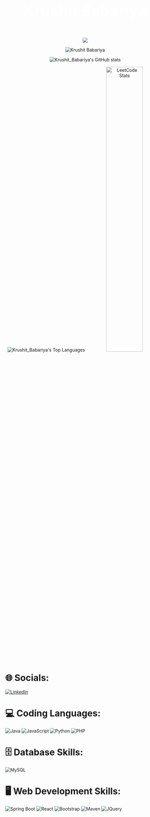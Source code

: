 
<div style="background: url('https://media.giphy.com/media/9bTjZrytydVRK/giphy.gif') center/cover no-repeat; padding: 10px 0; text-align: center;">
  <h1 style="color: white; font-size: 48px; font-weight: bold;"> Krushit Babariya </h1>
</div>


<p align="center">
<img src="https://camo.githubusercontent.com/e11d3a30f1e52494559589d1d800ce30e29cfd6df48b950e1a0c757e2694d13c/68747470733a2f2f726561646d652d747970696e672d7376672e6865726f6b756170702e636f6d2f3f6c696e65733d596f6f6f6f6f6f6f6f6f6f6f6f6f6f6f6f3b57656c636f6d652b746f2b6d792b70726f66696c65213b486176652b612b6c6f6f6b2b61726f756e642126666f6e743d46697261253230436f646526636f6c6f723d2532334436324637392663656e7465723d747275652677696474683d323830266865696768743d3530" data-canonical-src="https://readme-typing-svg.herokuapp.com/?lines=Yoooooooooooooooo;Welcome+to+my+profile!;Have+a+look+around!&amp;font=Fira%20Code&amp;color=%23D62F79&amp;center=true&amp;width=280&amp;height=50" style="max-width: 100%;">

</p>
<p align="center">
  <img src="https://komarev.com/ghpvc/?username=Krushit-Babariya&label=Profile%20views&color=0e75b6&style=flat" alt="Krushit Babariya" />
</p>

<p align="center">
  <img src="https://github-readme-stats.vercel.app/api?username=Krushit-Babariya&show_icons=true&theme=tokyonight&count_private=true" alt="Krushit_Babariya's GitHub stats"/>
</p>

<p align="center">
  <img src="https://github-readme-stats.vercel.app/api/top-langs/?username=Krushit-Babariya&langs_count=5&theme=tokyonight&layout=compact" alt="Krushit_Babariya's Top Languages" />
  <img width="48%" src="https://leetcode.card.workers.dev/Krushit_40_?theme=dark&amp;font=baloo&amp;extension=null&amp;border=2&amp;border_radius=10" alt="LeetCode Stats" style="max-width: 100%;" />
</p>

# 🌐 Socials:
[![LinkedIn](https://skillicons.dev/icons?i=linkedin)](https://www.linkedin.com/in/krushit-babariya-8a81b62b0?utm_source=share&utm_campaign=share_via&utm_content=profile&utm_medium=android_app)

# 💻 Coding Languages:
![Java](https://skillicons.dev/icons?i=java)
![JavaScript](https://skillicons.dev/icons?i=javascript)
![Python](https://skillicons.dev/icons?i=python)
![PHP](https://skillicons.dev/icons?i=php)

# 🗄️ Database Skills:
![MySQL](https://skillicons.dev/icons?i=mysql)

# 🖥️ Web Development Skills:
![Spring Boot](https://skillicons.dev/icons?i=spring)
![React](https://skillicons.dev/icons?i=react)
![Bootstrap](https://skillicons.dev/icons?i=bootstrap)
![Maven](https://skillicons.dev/icons?i=maven)
![JQuery](https://skillicons.dev/icons?i=jquery)
